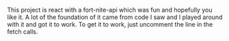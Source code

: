 This project is react with a fort-nite-api which was fun and hopefully you like it.
A lot of the foundation of it came from code I saw and I played around with it and got it to work.
To get it to work, just uncomment the line in the fetch calls.
